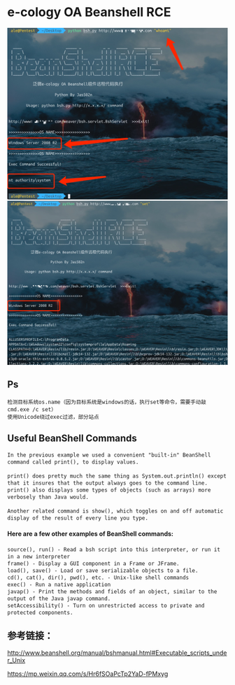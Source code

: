 # e-cology OA Beanshell RCE

![](./whoami.jpg)
![](./set.jpg)

## Ps
```
检测目标系统os.name（因为目标系统是windows的话，执行set等命令，需要手动敲cmd.exe /c set）
使用Unicode绕过exec过滤，部分站点
```

## Useful BeanShell Commands

```
In the previous example we used a convenient "built-in" BeanShell command called print(), to display values. 

print() does pretty much the same thing as System.out.println() except that it insures that the output always goes to the command line. print() also displays some types of objects (such as arrays) more verbosely than Java would. 

Another related command is show(), which toggles on and off automatic display of the result of every line you type.
```
#### Here are a few other examples of BeanShell commands:
```
source(), run() - Read a bsh script into this interpreter, or run it in a new interpreter
frame() - Display a GUI component in a Frame or JFrame.
load(), save() - Load or save serializable objects to a file.
cd(), cat(), dir(), pwd(), etc. - Unix-like shell commands
exec() - Run a native application
javap() - Print the methods and fields of an object, similar to the output of the Java javap command.
setAccessibility() - Turn on unrestricted access to private and protected components.
```


## 参考链接：

http://www.beanshell.org/manual/bshmanual.html#Executable_scripts_under_Unix

https://mp.weixin.qq.com/s/Hr6fSOaPcTp2YaD-fPMxyg




